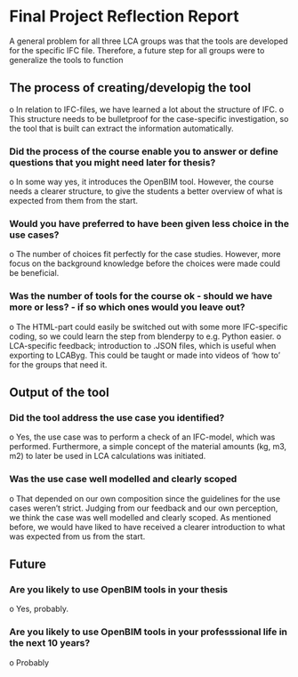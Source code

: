 # Final Project Reflection Report 
A general problem for all three LCA groups was that the tools are developed for the specific IFC file. Therefore, a future step for all groups were to generalize the tools to function  

##  The process of creating/developig the tool
o	In relation to IFC-files, we have learned a lot about the structure of IFC. 
o	This structure needs to be bulletproof for the case-specific investigation, so the tool that is built can extract the information automatically.

### Did the process of the course enable you to answer or define questions that you might need later for thesis?
o	In some way yes, it introduces the OpenBIM tool. However, the course needs a clearer structure, to give the students a better overview of what is expected from them from the start. 

### Would you have preferred to have been given less choice in the use cases?
o	The number of choices fit perfectly for the case studies. However, more focus on the background knowledge before the choices were made could be beneficial. 

### Was the number of tools for the course ok - should we have more or less? - if so which ones would you leave out?
o	The HTML-part could easily be switched out with some more IFC-specific coding, so we could learn the step from blenderpy to e.g. Python easier.
o	LCA-specific feedback; introduction to .JSON files, which is useful when exporting to LCAByg. This could be taught or made into videos of ‘how to’ for the groups that need it.

## Output of the tool
### Did the tool address the use case you identified?
o	Yes, the use case was to perform a check of an IFC-model, which was performed. Furthermore, a simple concept of the material amounts (kg, m3, m2) to later be used in LCA calculations was initiated.

### Was the use case well modelled and clearly scoped
o	That depended on our own composition since the guidelines for the use cases weren’t strict. Judging from our feedback and our own perception, we think the case was well modelled and clearly scoped.  As mentioned before, we would have liked to have received a clearer introduction to what was expected from us from the start. 

## Future
### Are you likely to use OpenBIM tools in your thesis
o	Yes, probably. 
### Are you likely to use OpenBIM tools in your professsional life in the next 10 years?
o	Probably 
